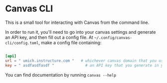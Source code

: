 # Canvas CLI

This is a small tool for interacting with Canvas from the command line.

In order to run it, you'll need to go into your canvas settings and generate an API key, and then fill out a config file.
At `~/.config/canvas-cli/config.toml`, make a config file containing:

```toml

[api]
url = " umich.instructure.com "   # whichever canvas domain that you use
key = " asdfasdfasdf "              # an API key that you generate in your settings

```

You can find documentation by running `canvas --help`
